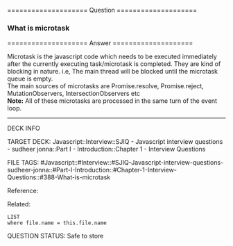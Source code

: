 ==================== Question ====================  

### What is microtask  

==================== Answer ====================  

Microtask is the javascript code which needs to be executed immediately after
the currently executing task/microtask is completed. They are kind of blocking
in nature. i.e, The main thread will be blocked until the microtask queue is
empty.  
The main sources of microtasks are Promise.resolve, Promise.reject,
MutationObservers, IntersectionObservers etc  
**Note:** All of these microtasks are processed in the same turn of the event
loop.

---

DECK INFO

TARGET DECK: Javascript::Interview::SJIQ - Javascript interview questions -
sudheer jonna::Part I - Introduction::Chapter 1 - Interview Questions

FILE TAGS:
#Javascript::#Interview::#SJIQ-Javascript-interview-questions-sudheer-jonna::#Part-I-Introduction::#Chapter-1-Interview-Questions::#388-What-is-microtask

Reference:

Related:

```dataview
LIST
where file.name = this.file.name
```

QUESTION STATUS: Safe to store
